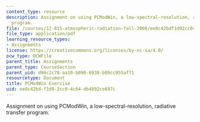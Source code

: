 ```yaml
---
content_type: resource
description: Assignment on using PCModWin, a low-spectral-resolution, radiative transfer
  program.
file: /courses/12-815-atmospheric-radiation-fall-2008/ee8c42bdf1d92cc04c64db4892ce697c_pcmodwin_exercis.pdf
file_type: application/pdf
learning_resource_types:
- Assignments
license: https://creativecommons.org/licenses/by-nc-sa/4.0/
ocw_type: OCWFile
parent_title: Assignments
parent_type: CourseSection
parent_uid: d96c2c78-aa10-b090-6938-b09cc955af71
resourcetype: Document
title: PCModWin Exercise
uid: ee8c42bd-f1d9-2cc0-4c64-db4892ce697c
---
```

Assignment on using PCModWin, a low-spectral-resolution, radiative transfer program.